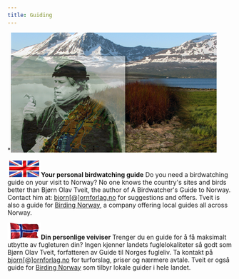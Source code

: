 ```yaml
---
title: Guiding
---
```


*[![Guiding ørn forlag](./guider.png)](./guider-stor.png)

![english](./flag_eng_small.png)**Your personal birdwatching guide** Do you need a birdwatching guide on your visit to Norway? No one knows the country's sites and birds better than Bjørn Olav Tveit, the author of A Birdwatcher's Guide to Norway. Contact him at: [bjorn[@]ornforlag.no](mailto:bjorn@ornforlag.no) for suggestions and offers. Tveit is also a guide for [Birding Norway](http://www.birdingnorway.no/), a company offering local guides all across Norway.  

![Norsk](./norway_flag_small.png)**Din personlige veiviser** Trenger du en guide for å få maksimalt utbytte av fugleturen din? Ingen kjenner landets fuglelokaliteter så godt som Bjørn Olav Tveit, forfatteren av Guide til Norges fugleliv. Ta kontakt på [bjorn[@]ornforlag.no](mailto:bjorn@ornforlag.no) for turforslag, priser og nærmere avtale. Tveit er også guide for [Birding Norway](http://www.birdingnorway.no/) som tilbyr lokale guider i hele landet.